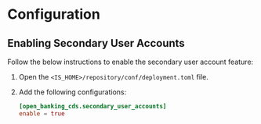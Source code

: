 # Configuration

## Enabling Secondary User Accounts

Follow the below instructions to enable the secondary user account feature:		

1. Open the `<IS_HOME>/repository/conf/deployment.toml` file.

2. Add the following configurations:

    ```toml
    [open_banking_cds.secondary_user_accounts]
    enable = true
    ```